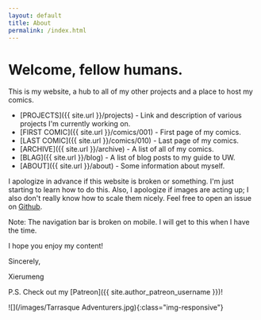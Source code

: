 ```yaml
---
layout: default
title: About
permalink: /index.html
---
```

# Welcome, fellow humans.

This is my website, a hub to all of my other projects and a place to host my comics.

* [PROJECTS]({{ site.url }}/projects) - Link and description of various projects I'm currently working on.
* [FIRST COMIC]({{ site.url }}/comics/001) - First page of my comics.
* [LAST COMIC]({{ site.url }}/comics/010) - Last page of my comics.
* [ARCHIVE]({{ site.url }}/archive) - A list of all of my comics.
* [BLAG]({{ site.url }}/blog) - A list of blog posts to my guide to UW.
* [ABOUT]({{ site.url }}/about) - Some information about myself.

I apologize in advance if this website is broken or something. I'm just starting to learn how to do this.
Also, I apologize if images are acting up; I also don't really know how to scale them nicely.
Feel free to open an issue on [Github](https://github.com/Xierumeng/Xierumeng.github.io).

Note: The navigation bar is broken on mobile. I will get to this when I have the time.

I hope you enjoy my content!

Sincerely,

Xierumeng

P.S. Check out my [Patreon]({{ site.author_patreon_username }})!

![](/images/Tarrasque Adventurers.jpg){:class="img-responsive"}

